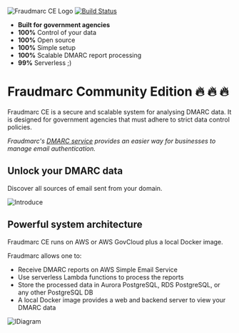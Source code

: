 ![Fraudmarc CE Logo](https://github.com/Fraudmarc/fraudmarc-ce/blob/master/25Fraudmarc-CE-Logo-on-Light.png) [![Build Status](https://travis-ci.org/Fraudmarc/fraudmarc-ce.svg?branch=master)](https://travis-ci.org/Fraudmarc/fraudmarc-ce)

- **Built for government agencies**
- **100%** Control of your data
- **100%** Open source
- **100%** Simple setup
- **100%** Scalable DMARC report processing
- **99%** Serverless ;)

#

# Fraudmarc Community Edition :fire: :fire: :fire:

Fraudmarc CE is a secure and scalable system for analysing DMARC data. It is designed for government agencies that must adhere to strict data control policies.

*Fraudmarc's [DMARC service](https://www.fraudmarc.com/plans/) provides an easier way for businesses to manage email authentication.*

## Unlock your DMARC data

Discover all sources of email sent from your domain. 

![Introduce](https://github.com/Fraudmarc/fraudmarc-ce/blob/master/newgif.gif)

## Powerful system architecture

Fraudmarc CE runs on AWS or AWS GovCloud plus a local Docker image.

Fraudmarc allows one to:
- Receive DMARC reports on AWS Simple Email Service
- Use serverless Lambda functions to process the reports
- Store the processed data in Aurora PostgreSQL, RDS PostgreSQL, or any other PostgreSQL DB
- A local Docker image provides a web and backend server to view your DMARC data

![IDiagram](https://github.com/Fraudmarc/fraudmarc-ce/blob/master/diagram2.png)
